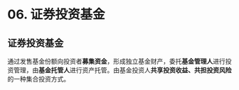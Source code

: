 # 06. 证券投资基金

## 证券投资基金

通过发售基金份额向投资者**募集资金**，形成独立基金财产，委托**基金管理人**进行投资管理，由**基金托管人**进行资产托管。由基金投资人**共享投资收益、共担投资风险**的一种集合投资方式。

